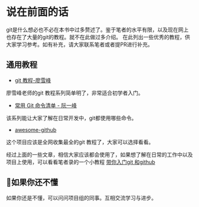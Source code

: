 # 说在前面的话

git是什么想必也不必在本书中过多赘述了。鉴于笔者的水平有限，以及现在网上也存在了大量的git的教程。就不在此做过多介绍。 在此列出一些优秀的教程，供大家学习参考。如有补充，请大家联系笔者或者提PR进行补充。

## 通用教程

- [git 教程-廖雪峰](https://www.liaoxuefeng.com/wiki/0013739516305929606dd18361248578c67b8067c8c017b000)

廖雪峰老师的git 教程系列简单明了，非常适合初学者入门。

- [常用 Git 命令清单 - 阮一峰](http://www.ruanyifeng.com/blog/2015/12/git-cheat-sheet.html)

该系列能让大家了解在日常开发中，git都使用哪些命令。

- [awesome-github](https://github.com/AntBranch/awesome-github)

这个项目应该是全网收集最全的git 教程了，大家可以选择看看。

经过上面的一些文章，相信大家应该都会使用了，如果想了解在日常的工作中以及项目上使用，可以看看笔者录的一个小教程 [带你入门git 和github](https://note.youdao.com/)

## 如果你还不懂
如果你还是不懂，可以问问项目组的同事。互相交流学习与进步。
